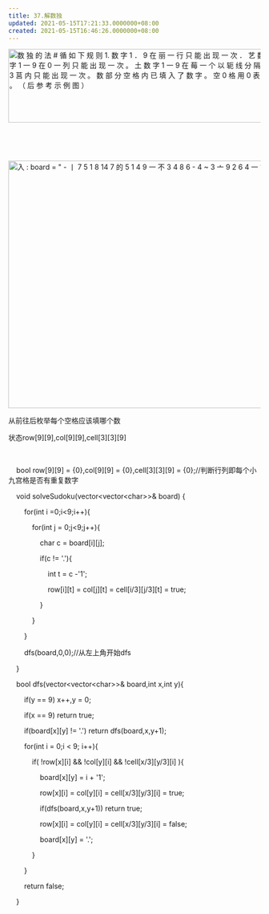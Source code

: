 ```yaml
---
title: 37.解数独
updated: 2021-05-15T17:21:33.0000000+08:00
created: 2021-05-15T16:46:26.0000000+08:00
---
```


<img src="C:\Users\82772\AppData\Local\Temp\yifan&#39;s Notebook\pandoc/media/image1.png" style="width:5.48958in;height:1.53125in" alt="数 独 的 法 # 循 如 下 规 则 1. 数 字 1 ． 9 在 丽 一 行 只 能 出 现 一 次 ． 艺 数 字 1 一 9 在 0 一 列 只 能 出 现 一 次 。 土 数 字 1 一 9 在 莓 一 个 以 轭 线 分 隔 的 3 莒 内 只 能 出 现 一 次 。 数 部 分 空 格 内 已 填 入 了 数 字 。 空 0 格 用 0 表 示 。 （ 后 参 考 示 例 图 ） " />

 

 

<img src="C:\Users\82772\AppData\Local\Temp\yifan&#39;s Notebook\pandoc/media/image2.png" style="width:5.86458in;height:5.14583in" alt="入 : board = &quot; - 丨 7 5 1 8 14 7 的 5 1 4 9 一 不 3 4 8 6 - 4 ~ 3 亠 9 2 6 4 一 1 5 一 小 " />

从前往后枚举每个空格应该填哪个数

状态row\[9\]\[9\],col\[9\]\[9\],cell\[3\]\[3\]\[9\]

 

    bool row\[9\]\[9\] = {0},col\[9\]\[9\] = {0},cell\[3\]\[3\]\[9\] = {0};//判断行列即每个小九宫格是否有重复数字

    void solveSudoku(vector\<vector\<char>\>& board) {

        for(int i =0;i\<9;i++){

            for(int j = 0;j\<9;j++){

                char c = board\[i\]\[j\];

                if(c != '.'){

                    int t = c -'1';

                    row\[i\]\[t\] = col\[j\]\[t\] = cell\[i/3\]\[j/3\]\[t\] = true;

                }

            }

        }

        dfs(board,0,0);//从左上角开始dfs

    }

    bool dfs(vector\<vector\<char>\>& board,int x,int y){

        if(y == 9) x++,y = 0;

        if(x == 9) return true;

        if(board\[x\]\[y\] != '.') return dfs(board,x,y+1);

        for(int i = 0;i \< 9; i++){

            if( !row\[x\]\[i\] && !col\[y\]\[i\] && !cell\[x/3\]\[y/3\]\[i\] ){

                board\[x\]\[y\] = i + '1';

                row\[x\]\[i\] = col\[y\]\[i\] = cell\[x/3\]\[y/3\]\[i\] = true;

                if(dfs(board,x,y+1)) return true;

                row\[x\]\[i\] = col\[y\]\[i\] = cell\[x/3\]\[y/3\]\[i\] = false;

                board\[x\]\[y\] = '.';

            }

        }

        return false;

    }
